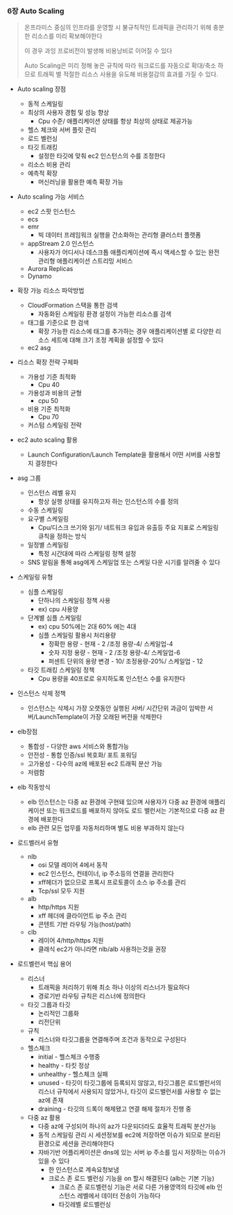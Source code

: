 ### 6장 Auto Scaling

> 온프라미스 중심의 인프라를 운영할 시 불규칙적인 트래픽을 관리하기 위해 충분한 리소스를 미리 확보해야한다
>
> 이 경우 과잉 프로비전이 발생해 비용낭비로 이어질 수 있다
>
> Auto Scaling은 미리 정해 놓은 규칙에 따라 워크로드를 자동으로 확대/축소 하므로 트래픽 별 적절한 리소스 사용을 유도해 비용절감의 효과를 가질 수 있다.



- Auto scaling 장점

  - 동적 스케일링
  - 최상의 사용자 경험 및 성능 향상
    - Cpu 수준/ 애플리케이션 상태를 항상 최상의 상태로 제공가능
  - 헬스 체크와 서버 플릿 관리
  - 로드 벨런싱
  - 타깃 트래킹
    - 설정한 타깃에 맞춰 ec2 인스턴스의 수를 조정한다
  - 리소스 비용 관리
  - 예측적 확장
    - 머신러닝을 활용한 예측 확장 가능

- Auto scaling 가능 서비스

  - ec2 스팟 인스턴스
  - ecs
  - emr
    - 빅 데이터 프레임워크 실행을 간소화하는 관리형 클러스터 플랫폼
  - appStream 2.0 인스턴스
    - 사용자가 어디서나 데스크톱 애플리케이션에 즉시 액세스할 수 있는 완전 관리형 애플리케이션 스트리밍 서비스
  - Aurora Replicas
  - Dynamo

- 확장 가능 리소스 파악방법

  - CloudFormation 스택을 통한 검색
    - 자동화된 스케일링 환경 설정이 가능한 리소스를 검색
  - 태그를 기준으로 한 검색
    - 확장 가능한 리소스에 태그를 추가하는 경우 애플리케이션별 로 다양한 리소스 세트에 대해 크기 조정 계획을 설정할 수 있다
  - ec2 asg

- 리소스 확장 전략 구체화

  - 가용성 기준 최적화
    - Cpu 40
  - 가용성과 비용의 균형
    - cpu 50
  - 비용 기준 최적화
    - Cpu 70
  - 커스텀 스케일링 전략

- ec2 auto scaling 활용

  - Launch Configuration/Launch Template을 활용해서 어떤 서버를 사용할지 결정한다

- asg 그룹

  - 인스턴스 레벨 유지
    - 항상 실행 상태를 유지하고자 하는 인스턴스의 수를 정의
  - 수동 스케일링
  - 요구별 스케일링
    - Cpu/디스크 쓰기와 읽기/ 네트워크 유입과 유출등 주요 지표로 스케일링 큐칙을 정하는 방식
  - 일정별 스케일링
    - 특정 시간대에 따라 스케일링 정책 설정
  - SNS 알림을 통해 asg에게 스케일업 또는 스케일 다운 시기를 알려줄 수 있다

- 스케일링 유형

  - 심플 스케일링
    - 단하나의 스케일링 정책 사용
    - ex) cpu 사용양
  - 단계별 심플 스케일링
    - ex) cpu 50%에는 2대 60% 에는 4대
    - 심플 스케일링 활용시 처리용량
      - 정확한 용량 - 현재 - 2 /조정 용량-4/ 스케일업-4
      - 숫자 지정 용량 - 현재 - 2 /조정 용량-4/ 스케일업-6
      - 퍼센트 단위의 용량 변경 - 10/ 조정용량-20%/ 스케일업 - 12
  - 타깃 트래킹 스케일링 정책
    - Cpu 용량을 40프로로 유지하도록 인스턴스 수를 유지한다

- 인스턴스 삭제 정책

  - 인스턴스는 삭제시 가장 오랫동안 실행된 서버/ 시간단위 과금이 임박한 서버/LaunchTemplate이 가장 오래된 버전을 삭제한다

- elb장점

  - 통합성 - 다양한 aws 서비스와 통합가능 
  - 안전성 - 통합 인증/ssl 복호화/ 포트 포워딩
  - 고가용성 - 다수의 az에 배포된 ec2 트래픽 분산 가능
  - 저렴함 

- elb 작동방식

  - elb 인스턴스는 다중 az 환경에 구현돼 있으며 사용자가 다중 az 환경에 애플리케이션 또는 워크로드를 배포하지 않아도 로드 밸런서는 기본적으로 다중 az 환경에 배포한다
  - elb 관련 모든 업무를 자동처리하며 별도 비용 부과하지 않는다

- 로드벨러서 유형

  - nlb
    - osi 모델 레이어 4에서 동작
    - ec2 인스턴스, 컨테이너, ip 주소등의 연결을 관리한다
    - xff헤더가 없으므로 프록시 프로토콜이 소스 ip 주소를 관리
    - Tcp/ssl 모두 지원
  - alb
    - http/https 지원
    - xff 헤더에 클라이언트 ip 주소 관리
    - 콘텐트 기반 라우팅 가능(host/path)
  - clb
    - 레이어 4/http/https 지원
    - 클래식 ec2가 아니라면 nlb/alb 사용하는것을 권장

- 로드벨런서 핵심 용어

  - 리스너
    - 트래픽을 처리하기 위해 최소 하나 이상의 리스너가 필요하다
    - 경로기반 라우팅 규칙은 리스너에 정의한다
  - 타깃 그룹과 타깃
    - 논리적인 그룹화
    - 리전단위
  - 규칙
    - 리스너와 타깃그룹을 연결해주며 조건과 동작으로 구성된다
  - 헬스체크
    - initial - 헬스체크 수행중
    - healthy - 타킷 정상
    - unhealthy - 헬스체크 실패
    - unused - 타깃이 타깃그룹에 등록되지 않않고, 타깃그룹은 로드벨런서의 리스너 규칙에서 사용되지 않았거나, 타깃이 로드밸런서를 사용할 수 없는 az에 존재
    - draining  - 타깃의 드록이 해제됐고 연결 해제 절차가 진행 중
  - 다중 az 활용
    - 다중 az에 구성되어 하나의 az가 다운되더라도 효율적 트래픽 분산가능
    - 동적 스케일링 관리 시 세션정보를 ec2에 저장하면 이슈가 되므로 분리된 환경으로 세션을 관리해야한다
    - 자바기반 어플리케이션은 dns에 있는 서버 ip 주소를 임시 저장하는 이슈가 있을 수 있다
      - 한 인스턴스로 계속요청보냄
      - 크로스 존 로드 벨런싱 기능을 on 할시 해결된다 (alb는 기본 기능)
        - 크로스 존 로드벨런싱 기능은 서로 다른 가용영역의 타깃에 elb 인스턴스 레벨에서 데이터 전송이 가능하다
        - 타깃레벨 로드벨런싱

  

  